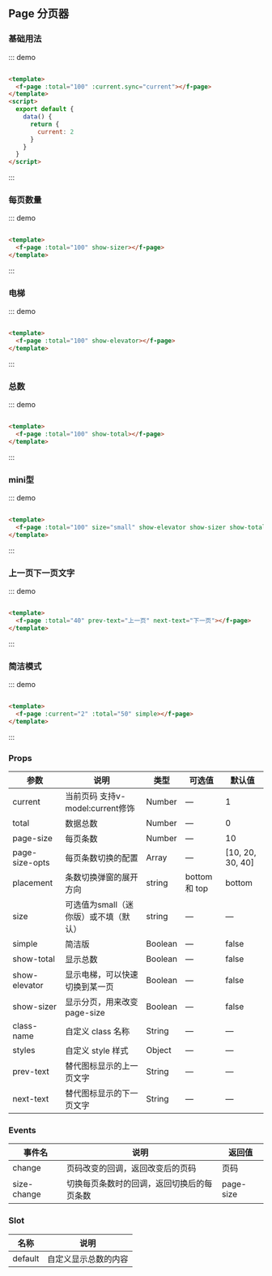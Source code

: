 ## Page 分页器

### 基础用法

::: demo

```html

<template>
  <f-page :total="100" :current.sync="current"></f-page>
</template>
<script>
  export default {
    data() {
      return {
        current: 2
      }
    }
  }
</script>
```

:::

### 每页数量

::: demo

```html

<template>
  <f-page :total="100" show-sizer></f-page>
</template>
```

:::

### 电梯

::: demo

```html

<template>
  <f-page :total="100" show-elevator></f-page>
</template>
```

:::

### 总数

::: demo

```html

<template>
  <f-page :total="100" show-total></f-page>
</template>
```

:::

### mini型

::: demo

```html

<template>
  <f-page :total="100" size="small" show-elevator show-sizer show-total></f-page>
</template>
```

:::

### 上一页下一页文字

::: demo

```html

<template>
  <f-page :total="40" prev-text="上一页" next-text="下一页"></f-page>
</template>
```

:::

### 简洁模式

::: demo

```html

<template>
  <f-page :current="2" :total="50" simple></f-page>
</template>
```

:::

### Props

| 参数      | 说明    | 类型      | 可选值       | 默认值   |
|---------- |-------- |---------- |-------------  |-------- |
| current     |  当前页码 支持v-model:current修饰  |  Number      |  —   |  1   |
| total     |  数据总数  |  Number      |  —   |  0   |
| page-size  |  每页条数  |  Number      |  —   |  10   |
| page-size-opts  |  每页条数切换的配置  |  Array      |  —   |  [10, 20, 30, 40]   |
| placement  |  条数切换弹窗的展开方向  |  string      | bottom 和 top  |  bottom |
| size  |  可选值为small（迷你版）或不填（默认）  |  string      | —   | —  |
| simple  | 简洁版 |  Boolean      | —   |  false  |
| show-total  | 显示总数 |  Boolean      | —   |  false  |
| show-elevator  | 显示电梯，可以快速切换到某一页 |  Boolean      | —   |  false  |
| show-sizer | 显示分页，用来改变page-size |  Boolean      | —   |  false  |
| class-name | 自定义 class 名称 |  String      | —   |  —  |
| styles | 自定义 style 样式 |  Object      | —   |  —  |
| prev-text | 替代图标显示的上一页文字 |  String      | —   |  —  |
| next-text | 替代图标显示的下一页文字 |  String      | —   |  —  |

### Events

| 事件名      | 说明    | 返回值      |
|---------- |-------- |---------- |
| change   | 页码改变的回调，返回改变后的页码   | 页码  |
| size-change   | 切换每页条数时的回调，返回切换后的每页条数   | page-size  |

### Slot

| 名称      | 说明    |
|---------- |-------- |
| default     | 自定义显示总数的内容   |
